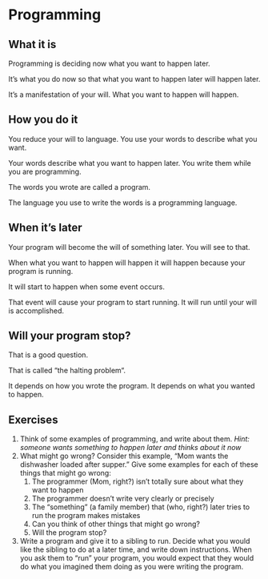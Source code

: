 # Programming


## What it is 

Programming is deciding now what you want to happen later.

It’s what you do now so that what you want to happen later will happen later.

It’s a manifestation of your will. What you want to happen will happen.


## How you do it 

You reduce your will to language. You use your words to describe what you want. 

Your words describe what you want to happen later. You write them while you are programming. 

The words you wrote are called a program. 

The language you use to write the words is a programming language. 


## When it’s later

Your program will become the will of something later. You will see to that. 

When what you want to happen will happen it will happen because your program is running. 

It will start to happen when some event occurs. 

That event will cause your program to start running. It will run until your will is accomplished. 


## Will your program stop?

That is a good question. 

That is called “the halting problem“.

It depends on how you wrote the program. It depends on what you wanted to happen. 


## 


## Exercises



1. Think of some examples of programming, and write about them. _Hint: someone wants something to happen later and thinks about it now_
2. What might go wrong? Consider this example, “Mom wants the dishwasher loaded after supper.” Give some examples for each of these things that might go wrong:
    1. The programmer (Mom, right?) isn’t totally sure about what they want to happen
    2. The programmer doesn’t write very clearly or precisely
    3. The “something” (a family member) that (who, right?) later tries to run the program makes mistakes
    4. Can you think of other things that might go wrong?
    5. Will the program stop?
3. Write a program and give it to a sibling to run. Decide what you would like the sibling to do at a later time, and write down instructions. When you ask them to “run” your program, you would expect that they would do what you imagined them doing as you were writing the program.